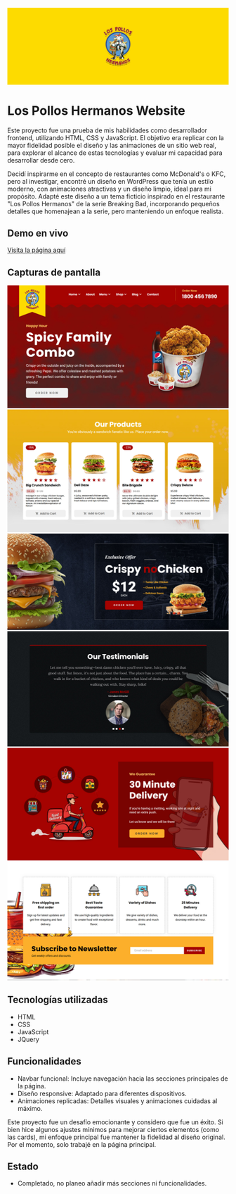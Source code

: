 ![](https://github.com/EmmaLCruz/los-pollos-hermanos-website/blob/main/img/pollos-hermanos-banner.jpg)
# Los Pollos Hermanos Website

Este proyecto fue una prueba de mis habilidades como desarrollador frontend, utilizando HTML, CSS y JavaScript. El objetivo era replicar con la mayor fidelidad posible el diseño y las animaciones de un sitio web real, para explorar el alcance de estas tecnologías y evaluar mi capacidad para desarrollar desde cero.

Decidí inspirarme en el concepto de restaurantes como McDonald's o KFC, pero al investigar, encontré un diseño en WordPress que tenía un estilo moderno, con animaciones atractivas y un diseño limpio, ideal para mi propósito. Adapté este diseño a un tema ficticio inspirado en el restaurante "Los Pollos Hermanos" de la serie Breaking Bad, incorporando pequeños detalles que homenajean a la serie, pero manteniendo un enfoque realista.

## Demo en vivo
[Visita la página aquí](https://emmalcruz.github.io/los-pollos-hermanos-website/)

## Capturas de pantalla
![Vista principal](https://github.com/EmmaLCruz/los-pollos-hermanos-website/blob/main/img/hero-banner.jpg)
![](https://github.com/EmmaLCruz/los-pollos-hermanos-website/blob/main/img/products-banner.jpg)
![](https://github.com/EmmaLCruz/los-pollos-hermanos-website/blob/main/img/vegan-banner.jpg)
![](https://github.com/EmmaLCruz/los-pollos-hermanos-website/blob/main/img/testimonials-banner.jpg)
![](https://github.com/EmmaLCruz/los-pollos-hermanos-website/blob/main/img/delivery-banner.jpg)
![](https://github.com/EmmaLCruz/los-pollos-hermanos-website/blob/main/img/newsletter-banner.jpg)

## Tecnologías utilizadas
- HTML
- CSS
- JavaScript
- JQuery

## Funcionalidades
- Navbar funcional: Incluye navegación hacia las secciones principales de la página.
- Diseño responsive: Adaptado para diferentes dispositivos.
- Animaciones replicadas: Detalles visuales y animaciones cuidadas al máximo.

Este proyecto fue un desafío emocionante y considero que fue un éxito. Si bien hice algunos ajustes mínimos para mejorar ciertos elementos (como las cards), mi enfoque principal fue mantener la fidelidad al diseño original. Por el momento, solo trabajé en la página principal.

## Estado
- Completado, no planeo añadir más secciones ni funcionalidades.
